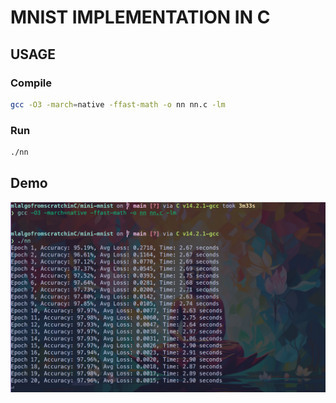 # MNIST IMPLEMENTATION IN C

## USAGE

### Compile

```bash
gcc -O3 -march=native -ffast-math -o nn nn.c -lm
```
### Run

```bash
./nn
```


## Demo

![demo](./screen.png)

